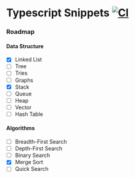 # Typescript Snippets [![CI](https://github.com/hrozan/ts-code-snippets/actions/workflows/main.yml/badge.svg)](https://github.com/hrozan/ts-code-snippets/actions/workflows/main.yml)
### Roadmap

#### Data Structure

- [x] Linked List
- [ ] Tree
- [ ] Tries
- [ ] Graphs
- [x] Stack
- [ ] Queue
- [ ] Heap
- [ ] Vector
- [ ] Hash Table

#### Algorithms

- [ ] Breadth-First Search
- [ ] Depth-First Search
- [ ] Binary Search
- [x] Merge Sort
- [ ] Quick Search
